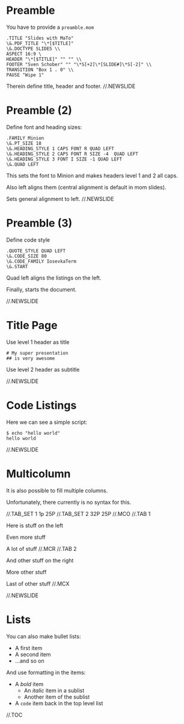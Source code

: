 # Preamble

You have to provide a `preamble.mom`
```
.TITLE "Slides with MaTo"
\&.PDF_TITLE "\*[$TITLE]"
\&.DOCTYPE SLIDES \\ 
ASPECT 16:9 \ 
HEADER "\*[$TITLE]" "" "" \\ 
FOOTER "Sven Schober" "" "\*S[+2]\*[SLIDE#]\*S[-2]" \\ 
TRANSITION "Box 1 . 0" \\ 
PAUSE "Wipe 1"
```

Therein define title, header and footer.
//.NEWSLIDE
# Preamble (2)

Define font and heading sizes:
```
.FAMILY Minion
\&.PT_SIZE 18
\&.HEADING_STYLE 1 CAPS FONT R QUAD LEFT
\&.HEADING_STYLE 2 CAPS FONT R SIZE -4  QUAD LEFT
\&.HEADING_STYLE 3 FONT I SIZE -1 QUAD LEFT
\&.QUAD LEFT
```

This sets the font to Minion and makes headers level 1 and 2 all caps.

Also left aligns them (central alignment is default in mom slides).

Sets general alignment to left.
//.NEWSLIDE
# Preamble (3)

Define code style 
```
.QUOTE_STYLE QUAD LEFT
\&.CODE_SIZE 80
\&.CODE_FAMILY IosevkaTerm
\&.START

```

Quad left aligns the listings on the left.

Finally, starts the document.

//.NEWSLIDE
# Title Page

Use level 1 header as title
```
# My super presentation
## is very awesome

```

Use level 2 header as subtitle

//.NEWSLIDE

# Code Listings

Here we can see a simple script:

```
$ echo "hello world"
hello world
```

//.NEWSLIDE

# Multicolumn

It is also possible to fill multiple columns.

Unfortunately, there currently is no syntax for this.

//.TAB_SET 1 1p 25P
//.TAB_SET 2 32P 25P
//.MCO
//.TAB 1

Here is stuff on the left

Even more stuff

A lot of stuff
//.MCR
//.TAB 2

And other stuff on the right

More other stuff

Last of other stuff
//.MCX

//.NEWSLIDE
# Lists

You can also make bullet lists:

* A first item
* A second item
* ...and so on

And use formatting in the items:

* A *bold* item
  * An _italic_ item in a sublist
  * Another item of the sublist
* A `code` item back in the top level list

//.TOC
